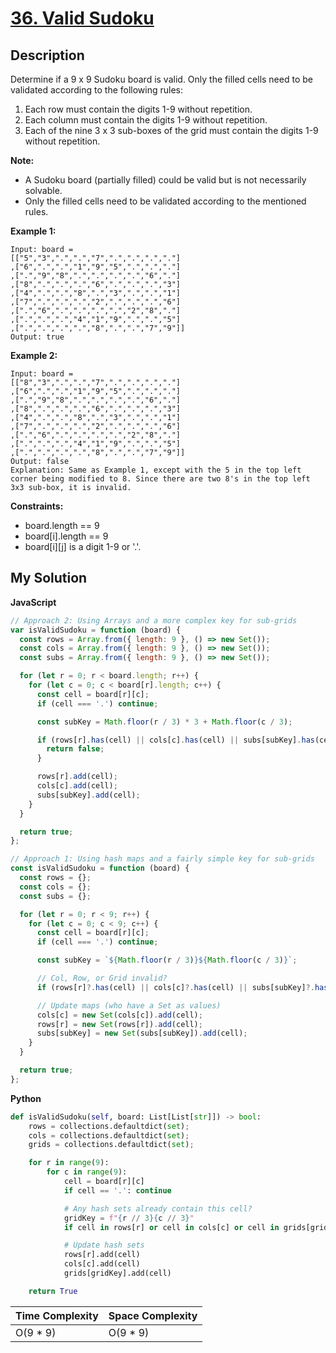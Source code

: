 # [36. Valid Sudoku](https://leetcode.com/problems/valid-sudoku)

## Description

Determine if a 9 x 9 Sudoku board is valid. Only the filled cells need to be validated according to the following rules:

1. Each row must contain the digits 1-9 without repetition.
2. Each column must contain the digits 1-9 without repetition.
3. Each of the nine 3 x 3 sub-boxes of the grid must contain the digits 1-9 without repetition.

**Note:**

- A Sudoku board (partially filled) could be valid but is not necessarily solvable.
- Only the filled cells need to be validated according to the mentioned rules.

**Example 1:**

```
Input: board =
[["5","3",".",".","7",".",".",".","."]
,["6",".",".","1","9","5",".",".","."]
,[".","9","8",".",".",".",".","6","."]
,["8",".",".",".","6",".",".",".","3"]
,["4",".",".","8",".","3",".",".","1"]
,["7",".",".",".","2",".",".",".","6"]
,[".","6",".",".",".",".","2","8","."]
,[".",".",".","4","1","9",".",".","5"]
,[".",".",".",".","8",".",".","7","9"]]
Output: true
```

**Example 2:**

```
Input: board =
[["8","3",".",".","7",".",".",".","."]
,["6",".",".","1","9","5",".",".","."]
,[".","9","8",".",".",".",".","6","."]
,["8",".",".",".","6",".",".",".","3"]
,["4",".",".","8",".","3",".",".","1"]
,["7",".",".",".","2",".",".",".","6"]
,[".","6",".",".",".",".","2","8","."]
,[".",".",".","4","1","9",".",".","5"]
,[".",".",".",".","8",".",".","7","9"]]
Output: false
Explanation: Same as Example 1, except with the 5 in the top left corner being modified to 8. Since there are two 8's in the top left 3x3 sub-box, it is invalid.
```

**Constraints:**

- board.length == 9
- board[i].length == 9
- board[i][j] is a digit 1-9 or '.'.

## My Solution

**JavaScript**

```js
// Approach 2: Using Arrays and a more complex key for sub-grids
var isValidSudoku = function (board) {
  const rows = Array.from({ length: 9 }, () => new Set());
  const cols = Array.from({ length: 9 }, () => new Set());
  const subs = Array.from({ length: 9 }, () => new Set());

  for (let r = 0; r < board.length; r++) {
    for (let c = 0; c < board[r].length; c++) {
      const cell = board[r][c];
      if (cell === '.') continue;

      const subKey = Math.floor(r / 3) * 3 + Math.floor(c / 3);

      if (rows[r].has(cell) || cols[c].has(cell) || subs[subKey].has(cell)) {
        return false;
      }

      rows[r].add(cell);
      cols[c].add(cell);
      subs[subKey].add(cell);
    }
  }

  return true;
};
```

```js
// Approach 1: Using hash maps and a fairly simple key for sub-grids
const isValidSudoku = function (board) {
  const rows = {};
  const cols = {};
  const subs = {};

  for (let r = 0; r < 9; r++) {
    for (let c = 0; c < 9; c++) {
      const cell = board[r][c];
      if (cell === '.') continue;

      const subKey = `${Math.floor(r / 3)}${Math.floor(c / 3)}`;

      // Col, Row, or Grid invalid?
      if (rows[r]?.has(cell) || cols[c]?.has(cell) || subs[subKey]?.has(cell)) return false;

      // Update maps (who have a Set as values)
      cols[c] = new Set(cols[c]).add(cell);
      rows[r] = new Set(rows[r]).add(cell);
      subs[subKey] = new Set(subs[subKey]).add(cell);
    }
  }

  return true;
};
```

**Python**

```python
def isValidSudoku(self, board: List[List[str]]) -> bool:
    rows = collections.defaultdict(set);
    cols = collections.defaultdict(set);
    grids = collections.defaultdict(set);

    for r in range(9):
        for c in range(9):
            cell = board[r][c]
            if cell == '.': continue

            # Any hash sets already contain this cell?
            gridKey = f"{r // 3}{c // 3}"
            if cell in rows[r] or cell in cols[c] or cell in grids[gridKey]: return False

            # Update hash sets
            rows[r].add(cell)
            cols[c].add(cell)
            grids[gridKey].add(cell)

    return True
```

| Time Complexity | Space Complexity |
| --------------- | ---------------- |
| O(9 \* 9)       | O(9 \* 9)        |
